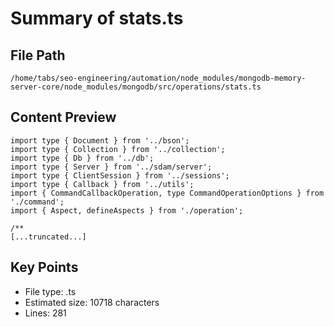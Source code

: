 # Summary of stats.ts
  
## File Path
`/home/tabs/seo-engineering/automation/node_modules/mongodb-memory-server-core/node_modules/mongodb/src/operations/stats.ts`

## Content Preview
```
import type { Document } from '../bson';
import type { Collection } from '../collection';
import type { Db } from '../db';
import type { Server } from '../sdam/server';
import type { ClientSession } from '../sessions';
import type { Callback } from '../utils';
import { CommandCallbackOperation, type CommandOperationOptions } from './command';
import { Aspect, defineAspects } from './operation';

/**
[...truncated...]
```

## Key Points
- File type: .ts
- Estimated size: 10718 characters
- Lines: 281
